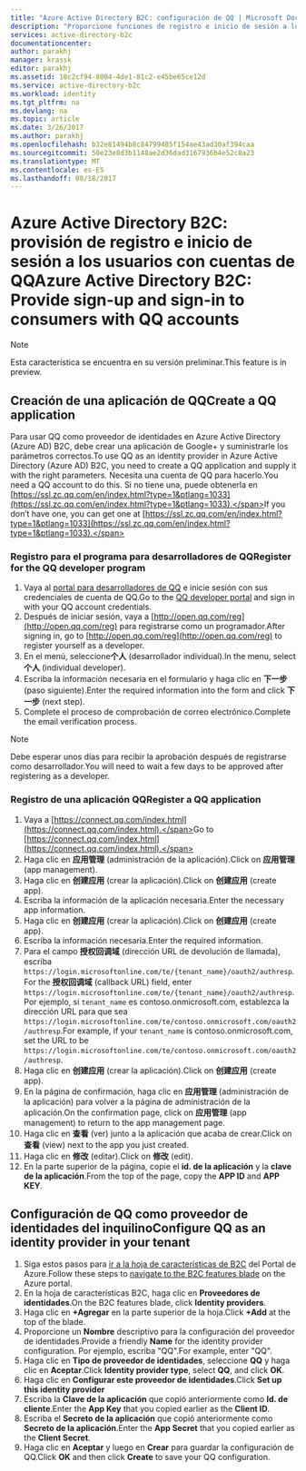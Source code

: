 ```yaml
---
title: "Azure Active Directory B2C: configuración de QQ | Microsoft Docs"
description: "Proporcione funciones de registro e inicio de sesión a los consumidores con cuentas de QQ en las aplicaciones protegidas por Azure Active Directory B2C."
services: active-directory-b2c
documentationcenter: 
author: parakhj
manager: krassk
editor: parakhj
ms.assetid: 18c2cf94-8004-4de1-81c2-e45be65ce12d
ms.service: active-directory-b2c
ms.workload: identity
ms.tgt_pltfrm: na
ms.devlang: na
ms.topic: article
ms.date: 3/26/2017
ms.author: parakhj
ms.openlocfilehash: b32e81494b8c84799485f154ae43ad30af394caa
ms.sourcegitcommit: 50e23e8d3b1148ae2d36dad3167936b4e52c8a23
ms.translationtype: MT
ms.contentlocale: es-ES
ms.lasthandoff: 08/18/2017
---
```

# <a name="azure-active-directory-b2c-provide-sign-up-and-sign-in-to-consumers-with-qq-accounts"></a><span data-ttu-id="498d3-103">Azure Active Directory B2C: provisión de registro e inicio de sesión a los usuarios con cuentas de QQ</span><span class="sxs-lookup"><span data-stu-id="498d3-103">Azure Active Directory B2C: Provide sign-up and sign-in to consumers with QQ accounts</span></span>

> [!NOTE]
> <span data-ttu-id="498d3-104">Esta característica se encuentra en su versión preliminar.</span><span class="sxs-lookup"><span data-stu-id="498d3-104">This feature is in preview.</span></span>
> 

## <a name="create-a-qq-application"></a><span data-ttu-id="498d3-105">Creación de una aplicación de QQ</span><span class="sxs-lookup"><span data-stu-id="498d3-105">Create a QQ application</span></span>

<span data-ttu-id="498d3-106">Para usar QQ como proveedor de identidades en Azure Active Directory (Azure AD) B2C, debe crear una aplicación de Google+ y suministrarle los parámetros correctos.</span><span class="sxs-lookup"><span data-stu-id="498d3-106">To use QQ as an identity provider in Azure Active Directory (Azure AD) B2C, you need to create a QQ application and supply it with the right parameters.</span></span> <span data-ttu-id="498d3-107">Necesita una cuenta de QQ para hacerlo.</span><span class="sxs-lookup"><span data-stu-id="498d3-107">You need a QQ account to do this.</span></span> <span data-ttu-id="498d3-108">Si no tiene una, puede obtenerla en [https://ssl.zc.qq.com/en/index.html?type=1&ptlang=1033](https://ssl.zc.qq.com/en/index.html?type=1&ptlang=1033).</span><span class="sxs-lookup"><span data-stu-id="498d3-108">If you don’t have one, you can get one at [https://ssl.zc.qq.com/en/index.html?type=1&ptlang=1033](https://ssl.zc.qq.com/en/index.html?type=1&ptlang=1033).</span></span>

### <a name="register-for-the-qq-developer-program"></a><span data-ttu-id="498d3-109">Registro para el programa para desarrolladores de QQ</span><span class="sxs-lookup"><span data-stu-id="498d3-109">Register for the QQ developer program</span></span>

1. <span data-ttu-id="498d3-110">Vaya al [portal para desarrolladores de QQ](http://open.qq.com) e inicie sesión con sus credenciales de cuenta de QQ.</span><span class="sxs-lookup"><span data-stu-id="498d3-110">Go to the [QQ developer portal](http://open.qq.com) and sign in with your QQ account credentials.</span></span>
2. <span data-ttu-id="498d3-111">Después de iniciar sesión, vaya a [http://open.qq.com/reg](http://open.qq.com/reg) para registrarse como un programador.</span><span class="sxs-lookup"><span data-stu-id="498d3-111">After signing in, go to [http://open.qq.com/reg](http://open.qq.com/reg) to register yourself as a developer.</span></span>
3. <span data-ttu-id="498d3-112">En el menú, seleccione**个人** (desarrollador individual).</span><span class="sxs-lookup"><span data-stu-id="498d3-112">In the menu, select **个人** (individual developer).</span></span>
4. <span data-ttu-id="498d3-113">Escriba la información necesaria en el formulario y haga clic en **下一步** (paso siguiente).</span><span class="sxs-lookup"><span data-stu-id="498d3-113">Enter the required information into the form and click **下一步** (next step).</span></span>
5. <span data-ttu-id="498d3-114">Complete el proceso de comprobación de correo electrónico.</span><span class="sxs-lookup"><span data-stu-id="498d3-114">Complete the email verification process.</span></span>

> [!NOTE]
> <span data-ttu-id="498d3-115">Debe esperar unos días para recibir la aprobación después de registrarse como desarrollador.</span><span class="sxs-lookup"><span data-stu-id="498d3-115">You will need to wait a few days to be approved after registering as a developer.</span></span> 

### <a name="register-a-qq-application"></a><span data-ttu-id="498d3-116">Registro de una aplicación QQ</span><span class="sxs-lookup"><span data-stu-id="498d3-116">Register a QQ application</span></span>

1. <span data-ttu-id="498d3-117">Vaya a [https://connect.qq.com/index.html](https://connect.qq.com/index.html).</span><span class="sxs-lookup"><span data-stu-id="498d3-117">Go to [https://connect.qq.com/index.html](https://connect.qq.com/index.html).</span></span>
2. <span data-ttu-id="498d3-118">Haga clic en **应用管理** (administración de la aplicación).</span><span class="sxs-lookup"><span data-stu-id="498d3-118">Click on **应用管理** (app management).</span></span>
3. <span data-ttu-id="498d3-119">Haga clic en **创建应用** (crear la aplicación).</span><span class="sxs-lookup"><span data-stu-id="498d3-119">Click on **创建应用** (create app).</span></span>
4. <span data-ttu-id="498d3-120">Escriba la información de la aplicación necesaria.</span><span class="sxs-lookup"><span data-stu-id="498d3-120">Enter the necessary app information.</span></span>
5. <span data-ttu-id="498d3-121">Haga clic en **创建应用** (crear la aplicación).</span><span class="sxs-lookup"><span data-stu-id="498d3-121">Click on **创建应用** (create app).</span></span>
6. <span data-ttu-id="498d3-122">Escriba la información necesaria.</span><span class="sxs-lookup"><span data-stu-id="498d3-122">Enter the required information.</span></span>
7. <span data-ttu-id="498d3-123">Para el campo **授权回调域** (dirección URL de devolución de llamada), escriba `https://login.microsoftonline.com/te/{tenant_name}/oauth2/authresp`.</span><span class="sxs-lookup"><span data-stu-id="498d3-123">For the **授权回调域** (callback URL) field, enter `https://login.microsoftonline.com/te/{tenant_name}/oauth2/authresp`.</span></span> <span data-ttu-id="498d3-124">Por ejemplo, si `tenant_name` es contoso.onmicrosoft.com, establezca la dirección URL para que sea `https://login.microsoftonline.com/te/contoso.onmicrosoft.com/oauth2/authresp`.</span><span class="sxs-lookup"><span data-stu-id="498d3-124">For example, if your `tenant_name` is contoso.onmicrosoft.com, set the URL to be `https://login.microsoftonline.com/te/contoso.onmicrosoft.com/oauth2/authresp`.</span></span>
8. <span data-ttu-id="498d3-125">Haga clic en **创建应用** (crear la aplicación).</span><span class="sxs-lookup"><span data-stu-id="498d3-125">Click on **创建应用** (create app).</span></span>
9. <span data-ttu-id="498d3-126">En la página de confirmación, haga clic en **应用管理** (administración de la aplicación) para volver a la página de administración de la aplicación.</span><span class="sxs-lookup"><span data-stu-id="498d3-126">On the confirmation page, click on **应用管理** (app management) to return to the app management page.</span></span>
10. <span data-ttu-id="498d3-127">Haga clic en **查看** (ver) junto a la aplicación que acaba de crear.</span><span class="sxs-lookup"><span data-stu-id="498d3-127">Click on **查看** (view) next to the app you just created.</span></span>
11. <span data-ttu-id="498d3-128">Haga clic en **修改** (editar).</span><span class="sxs-lookup"><span data-stu-id="498d3-128">Click on **修改** (edit).</span></span>
12. <span data-ttu-id="498d3-129">En la parte superior de la página, copie el **id. de la aplicación** y la **clave de la aplicación**.</span><span class="sxs-lookup"><span data-stu-id="498d3-129">From the top of the page, copy the **APP ID** and **APP KEY**.</span></span>

## <a name="configure-qq-as-an-identity-provider-in-your-tenant"></a><span data-ttu-id="498d3-130">Configuración de QQ como proveedor de identidades del inquilino</span><span class="sxs-lookup"><span data-stu-id="498d3-130">Configure QQ as an identity provider in your tenant</span></span>
1. <span data-ttu-id="498d3-131">Siga estos pasos para [ir a la hoja de características de B2C](active-directory-b2c-app-registration.md#navigate-to-b2c-settings) del Portal de Azure.</span><span class="sxs-lookup"><span data-stu-id="498d3-131">Follow these steps to [navigate to the B2C features blade](active-directory-b2c-app-registration.md#navigate-to-b2c-settings) on the Azure portal.</span></span>
2. <span data-ttu-id="498d3-132">En la hoja de características B2C, haga clic en **Proveedores de identidades**.</span><span class="sxs-lookup"><span data-stu-id="498d3-132">On the B2C features blade, click **Identity providers**.</span></span>
3. <span data-ttu-id="498d3-133">Haga clic en **+Agregar** en la parte superior de la hoja.</span><span class="sxs-lookup"><span data-stu-id="498d3-133">Click **+Add** at the top of the blade.</span></span>
4. <span data-ttu-id="498d3-134">Proporcione un **Nombre** descriptivo para la configuración del proveedor de identidades.</span><span class="sxs-lookup"><span data-stu-id="498d3-134">Provide a friendly **Name** for the identity provider configuration.</span></span> <span data-ttu-id="498d3-135">Por ejemplo, escriba "QQ".</span><span class="sxs-lookup"><span data-stu-id="498d3-135">For example, enter "QQ".</span></span>
5. <span data-ttu-id="498d3-136">Haga clic en **Tipo de proveedor de identidades**, seleccione **QQ** y haga clic en **Aceptar**.</span><span class="sxs-lookup"><span data-stu-id="498d3-136">Click **Identity provider type**, select **QQ**, and click **OK**.</span></span>
6. <span data-ttu-id="498d3-137">Haga clic en **Configurar este proveedor de identidades**.</span><span class="sxs-lookup"><span data-stu-id="498d3-137">Click **Set up this identity provider**</span></span>
7. <span data-ttu-id="498d3-138">Escriba la **Clave de la aplicación** que copió anteriormente como **Id. de cliente**.</span><span class="sxs-lookup"><span data-stu-id="498d3-138">Enter the **App Key** that you copied earlier as the **Client ID**.</span></span>
8. <span data-ttu-id="498d3-139">Escriba el **Secreto de la aplicación** que copió anteriormente como **Secreto de la aplicación**.</span><span class="sxs-lookup"><span data-stu-id="498d3-139">Enter the **App Secret** that you copied earlier as the **Client Secret**.</span></span>
9. <span data-ttu-id="498d3-140">Haga clic en **Aceptar** y luego en **Crear** para guardar la configuración de QQ.</span><span class="sxs-lookup"><span data-stu-id="498d3-140">Click **OK** and then click **Create** to save your QQ configuration.</span></span>

